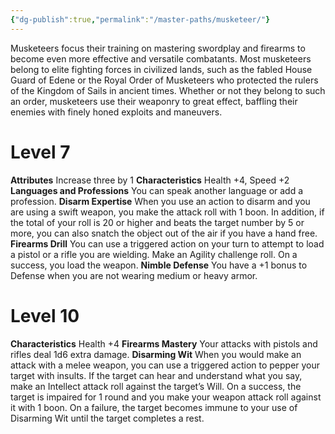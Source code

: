 ```yaml
---
{"dg-publish":true,"permalink":"/master-paths/musketeer/"}
---
```


Musketeers focus their training on mastering swordplay and firearms to become even more effective and versatile combatants. Most musketeers belong to elite fighting forces in civilized lands, such as the fabled House Guard of Edene or the Royal Order of Musketeers who protected the rulers of the Kingdom of Sails in ancient times. Whether or not they belong to such an order, musketeers use their weaponry to great effect, baffling their enemies with finely honed exploits and maneuvers.
# Level 7
**Attributes** Increase three by 1
**Characteristics** Health +4, Speed +2
**Languages and Professions** You can speak another language or add a profession.
**Disarm Expertise** When you use an action to disarm and you are using a swift weapon, you make the attack roll with 1 boon. In addition, if the total of your roll is 20 or higher and beats the target number by 5 or more, you can also snatch the object out of the air if you have a hand free.
**Firearms Drill** You can use a triggered action on your turn to attempt to load a pistol or a rifle you are wielding. Make an Agility challenge roll. On a success, you load the weapon.
**Nimble Defense** You have a +1 bonus to Defense when you are not wearing medium or heavy armor.
# Level 10
**Characteristics** Health +4
**Firearms Mastery** Your attacks with pistols and rifles deal 1d6 extra damage.
**Disarming Wit** When you would make an attack with a melee weapon, you can use a triggered action to pepper your target with insults. If the target can hear and understand what you say, make an Intellect attack roll against the target’s Will. On a success, the target is impaired for 1 round and you make your weapon attack roll against it with 1 boon. On a failure, the target becomes immune to your use of Disarming Wit until the target completes a rest.